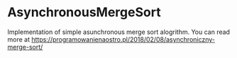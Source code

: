 # AsynchronousMergeSort

Implementation of simple asunchronous merge sort alogrithm. You can read more at https://programowanienaostro.pl/2018/02/08/asynchroniczny-merge-sort/ 
